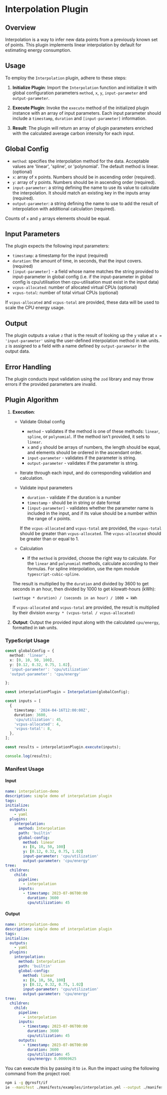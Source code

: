# Interpolation Plugin

## Overview

Interpolation is a way to infer new data points from a previously known set of points.
This plugin implements linear interpolation by default for estimating energy consumption.

## Usage

To employ the `Interpolation` plugin, adhere to these steps:

1. **Initialize Plugin**: Import the `Interpolation` function and initialize it with global configuration parameters `method`, `x`, `y`, `input-parameter` and `output-parameter`.

2. **Execute Plugin**: Invoke the `execute` method of the initialized plugin instance with an array of input parameters. Each input parameter should include a `timestamp`, `duration` and `[input-parameter]` information.

3. **Result**: The plugin will return an array of plugin parameters enriched with the calculated average carbon intensity for each input.

## Global Config

- `method`: specifies the interpolation method for the data. Acceptable values are 'linear', 'spline', or 'polynomial'. The default method is linear. (optional)
- `x`: array of x points. Numbers should be in ascending order (required).
- `y`: array of y points. Numbers should be in ascending order (required).
- `input-parameter`: a string defining the name to use its value to calculate the interpolation. It should match an existing key in the inputs array (required).
- `output-parameter`: a string defining the name to use to add the result of interpolation with additional calculation (required).

Counts of `x` and `y` arrays elements should be equal.

## Input Parameters

The plugin expects the following input parameters:

- `timestamp`: a timestamp for the input (required)
- `duration`: the amount of time, in seconds, that the input covers. (required)
- `[input-parameter]` - a field whose name matches the string provided to input-parameter in global config (i.e. if the input-parameter in global config is cpu/utilisation then cpu-utilisation must exist in the input data)
- `vcpus-allocated`: number of allocated virtual CPUs (optional)
- `vcpus-total`: number of total virtual CPUs (optional)

If `vcpus-allocated` and `vcpus-total` are provided, these data will be used to scale the CPU energy usage.

## Output

The plugin outputs a value `z` that is the result of looking up the `y` value at `x = 'input-parameter'` using the user-defined interpolation method in `kWh` units. `z` is assigned to a field with a name defined by `output-parameter` in the output data.

## Error Handling

The plugin conducts input validation using the `zod` library and may throw errors if the provided parameters are invalid.

## Plugin Algorithm

1. **Execution**:

   - Validate Global config

     - `method` - validates if the method is one of these methods: `linear`, `spline`, or `polynomial`. If the method isn’t provided, it sets to `linear`.
     - `x` and `y` should be arrays of numbers, the length should be equal, and elements should be ordered in the ascendant order.
     - `input-parameter` - validates if the parameter is string.
     - `output-parameter` - validates if the parameter is string.

   - Iterate through each input, and do corresponding validation and calculation.

   - Validate input parameters

     - `duration` - validate if the duration is a number
     - `timestamp` - should be in string or date format
     - `[input-parameter]` - validates whether the parameter name is included in the input, and if its value should be a number within the range of x points.

     If the `vcpus-allocated` and `vcpus-total` are provided, the `vcpus-total` should be greater than `vcpus-allocated`. The `vcpus-allocated` should be greater than or equal to 1.

   - Calculation

     - If the `method` is provided, choose the right way to calculate. For the `linear` and `polynomial` methods, calculate according to their formulas. For spline interpolation, use the npm module `typescript-cubic-spline`.

   The result is multiplied by the `duration` and divided by 3600 to get seconds in an hour, then divided by 1000 to get kilowatt-hours (kWh):

   `(wattage * duration) / (seconds in an hour) / 1000 = kWh`

   If `vcpus-allocated` and `vcpus-total` are provided, the result is multiplied by their division
   `energy * (vcpus-total / vcpus-allocated)`

2. **Output**: Output the provided input along with the calculated `cpu/energy`, formatted in `kWh` units.

### TypeScript Usage

```ts
const globalConfig = {
  method: 'linear',
  x: [0, 10, 50, 100],
  y: [0.12, 0.32, 0.75, 1.02],
  'input-parameter': 'cpu/utilization'
  'output-parameter': 'cpu/energy'

};

const interpolationPlugin = Interpolation(globalConfig);

const inputs = [
  {
    timestamp: '2024-04-16T12:00:00Z',
    duration: 3600,
    'cpu/utilization': 45,
    'vcpus-allocated': 4,
    'vcpus-total': 8,
  },
];

const results = interpolationPlugin.execute(inputs);

console.log(results);
```

### Manifest Usage

#### Input

```yaml
name: interpolation-demo
description: simple demo of interpolation plugin
tags:
initialize:
  outputs:
    - yaml
  plugins:
    interpolation:
      method: Interpolation
      path: 'builtin'
      global-config:
        method: linear
        x: [0, 10, 50, 100]
        y: [0.12, 0.32, 0.75, 1.02]
        input-parameter: 'cpu/utilization'
        output-parameter: 'cpu/energy'
tree:
  children:
    child:
      pipeline:
        - interpolation
      inputs:
        - timestamp: 2023-07-06T00:00
          duration: 3600
          cpu/utilization: 45
```

#### Output

```yaml
name: interpolation-demo
description: simple demo of interpolation plugin
tags:
initialize:
  outputs:
    - yaml
  plugins:
    interpolation:
      method: Interpolation
      path: 'builtin'
      global-config:
        method: linear
        x: [0, 10, 50, 100]
        y: [0.12, 0.32, 0.75, 1.02]
        input-parameter: 'cpu/utilization'
        output-parameter: 'cpu/energy'
tree:
  children:
    child:
      pipeline:
        - interpolation
      inputs:
        - timestamp: 2023-07-06T00:00
          duration: 3600
          cpu/utilization: 45
      outputs:
        - timestamp: 2023-07-06T00:00
          duration: 3600
          cpu/utilization: 45
          cpu/energy: 0.00069625
```

You can execute this by passing it to `ie`. Run the impact using the following command from the project root:

```sh
npm i -g @grnsft/if
ie --manifest ./manifests/examples/interpolation.yml --output ./manifests/outputs/interpolation.yml
```
